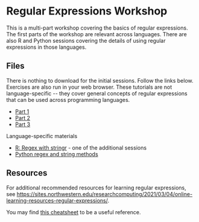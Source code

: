 # Regular Expressions Workshop


This is a multi-part workshop covering the basics of regular expressions.  The first parts of the workshop are relevant across languages.  There are also R and Python sessions covering the details of using regular expressions in those languages.

## Files

There is nothing to download for the initial sessions.  Follow the links below.  Exercises are also run in your web browser.  These tutorials are not language-specific -- they cover general concepts of regular expressions that can be used across programming languages.

* [Part 1](https://nuitrcs.github.io/regex_workshop/part1.html)
* [Part 2](https://nuitrcs.github.io/regex_workshop/part2.html)
* [Part 3](https://nuitrcs.github.io/regex_workshop/part3.html)

Language-specific materials

* [R: Regex with stringr](https://github.com/nuitrcs/r-tidyverse) - one of the additional sessions
* [Python regex and string methods](https://github.com/nuitrcs/NextStepsInPython/tree/master/stringPatterns)

## Resources

For additional recommended resources for learning regular expressions, see https://sites.northwestern.edu/researchcomputing/2021/03/04/online-learning-resources-regular-expressions/.  

You may find [this cheatsheet](https://paulvanderlaken.files.wordpress.com/2017/08/davechild_regular-expressions.pdf) to be a useful reference.
